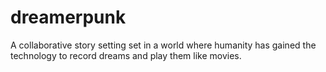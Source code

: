 # dreamerpunk
A collaborative story setting set in a world where humanity has gained the technology to record dreams and play them like movies.
